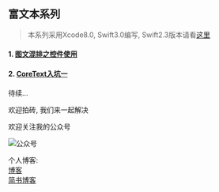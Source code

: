 ## 富文本系列

> 本系列采用Xcode8.0, Swift3.0编写, Swift2.3版本请看[这里](https://github.com/wudb/Mix)

#### 1. [图文混排之控件使用](http://wudb.leanote.com/post/%E5%9B%BE%E6%96%87%E6%B7%B7%E6%8E%92%E4%B9%8B%E6%8E%A7%E4%BB%B6%E4%BD%BF%E7%94%A8) 
#### 2. [CoreText入坑一](http://wudb.leanote.com/post/CoreText%E5%85%A5%E5%9D%91%E4%B8%80)
待续...

欢迎拍砖, 我们来一起解决        

欢迎关注我的公众号        	

![公众号](http://oc3j5gzq3.bkt.clouddn.com/2016-08-26-wechat_qrcode_300.jpg)

个人博客:     
[博客](http://wudb.leanote.com/)      
[简书博客](http://www.jianshu.com/users/906b9252697d/latest_articles)



